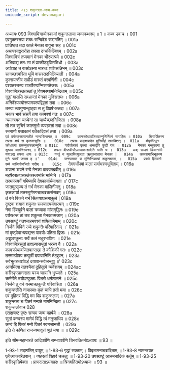 ```yaml
---
title: ०९३ शकुन्तला-जन्म-कथा
unicode_script: devanagari

---
```



अध्यायः 093
विश्वामित्रान्मेनकायां शकुन्तलाया जन्मकथनम् ॥ 1 ॥
कण्व उवाच ।	001  
एवमुक्तस्तया शक्रः सन्दिदेश सदागतिम् ।	001a  
प्रातिष्ठत तदा काले मेनका वायुना सह ॥	001c  
अथापश्यद्वरारोहा तपसा दग्धकिल्बिषम् ।	002a  
मिश्वामित्रं तप्यमानं मेनका भीरुराश्रमे ॥	002c  
अभिवाद्य ततः सा तं प्राक्रीडदृषिसन्निधौ ।	003a  
अपोवाह च वासोऽस्या मारुतः शशिसन्निभम् ॥	003c  
सागच्छत्त्वरिता भूमिं वासस्तदभिलिप्सती ।	004a  
कुत्सयन्तीव सव्रीडं मारुतं वरवर्णिनी ॥	004c  
पश्यतस्तस्य राजर्षेरप्यग्निसमतेजसः ।	005a  
विश्वामित्रस्ततस्तां तु विषमस्थामनिन्दिताम् ॥	005c  
गृद्धां वाससि सम्भ्रान्तां मेनकां मुनिसत्तमः ।	006a  
अनिर्देश्यवयोरूपामपश्यद्विवृतां तदा ॥	006c  
तस्या रूपगुणान्दृष्ट्वा स तु विप्रर्षभस्तदा ।	007a  
चकार भावं संसर्गे तया कामवशं गतः ॥	007c  
न्यमन्त्रयत चाप्येनां सा चाप्यैच्छदनिन्दिता ।	008a  
तौ तत्र सुचिरं कालमुभौ व्यवहरतां तदा ॥	008c  
रममाणौ यथाकामं यतैकदिवसं तथा ।	009a  
`एवं वर्षसहस्राणामतीतं नान्वचिन्तयत् ॥	009c  
कामक्रोधावजितवान्मुनिर्नित्यं समाहितः ।	010a  
चिरार्जितस्य तपसः क्षयं स कृतवान्मुनिः ॥	010c  
तपसः सङ्क्षयादेव मुनिर्मोहं समाविशत् ।	011a  
मोहाभिभूतः क्रोधात्मा ग्रसन्मूलफलान्मुनिः ॥	011c  
पादैर्जलरवं कृत्वा अन्तर्द्वीपे कुटीं गतः ।	012a  
मेनका गन्तुकामा तु शुश्राव जलनिस्वनम् ॥	012c  
तपसा दीप्तवीर्योऽसावाकाशादेति याति च ।	013a  
अद्य सञ्ज्ञां विजानामि ययाऽद्य तपसः क्षयः ॥	013c  
गन्तुं न युक्तमित्युक्त्वा ऋतुस्नाताथ मेनका |	014a  
कामरागाभिभूतस्य मुनेः पार्श्वं जगाम ह ॥'	014c  
जनयामास स मुनिर्मेनकायां शकुन्तलाम् ।	015a  
प्रस्थे हिमवतो रम्ये मालिनीमभितो नदीम् ॥	015c  
`देवगर्भोपमां बालां सर्वाभरणभूषिताम् ।	016a  
शयानां शयने रम्ये मेनका वाक्यमब्रवीत् ॥	016c  
महर्षेरुग्रतपसस्तेजस्त्वमसि भामिनि ।	017a  
तस्मात्स्वर्गं गमिष्यामि देवकार्यार्थमागता ॥'	017c  
जातमुत्सृज्य तं गर्भं मेनका मालिनीमनु ।	018a  
कृतकार्या ततस्तूर्णमगच्छच्छक्रसंसदम् ॥	018c  
तं वने विजने गर्भं सिंहव्याघ्रसमाकुले |	019a  
दृष्ट्वा शयानं शकुनाः समन्तात्पर्यवारयन् ।	019c  
नेमां हिंस्युर्वने बालां क्रव्यादा मांसगृद्धिनः ॥	019e  
पर्यरक्षन्त तां तत्र शकुन्ता मेनकात्मजाम् ।	020a  
उपस्प्रष्टुं गतश्चाहमपश्यं शयितामिमाम् ॥	020c  
निर्जने विपिने रम्ये शकुन्तैः परिवारिताम् ।`	021a  
मां दृष्ट्वैवाभ्यपद्यन्त पादयोः पतिता द्विजाः ।	021c  
अब्रुञ्शकुनाः सर्वे कलं मधुरभाषिणः ॥	021e  
विश्वामित्रसुतां ब्रह्मन्न्यासभूतां भरस्व वै ।	022a  
कामक्रोधावजितवान्सखा ते कौशिकीं गतः ॥	022c  
तस्मात्पोषय तत्पुत्रीं दयावानिति तेऽब्रुवन् ।	023a  
सर्वभूतरुतज्ञोऽहं दयावान्सर्वजन्तुषु ॥'	023c  
आनयित्वा ततश्चैनां दुहितृत्वे न्यवेशयम् ॥	024ac  
शरीरकृत्प्राणदाता यस्य चान्नानि भुञ्जते ।	025a  
क्रमेणैते त्रयोऽप्युक्ताः पितरो धर्मशासने ॥	025c  
निर्जने तु वने यस्माच्छकुन्तैः परिवारिता ।	026a  
शकुन्तलेति नामास्याः कृतं चापि ततो मया ॥	026c  
एवं दुहितरं विद्धि मम विप्र शकुन्तलाम् ।	027a  
शकुन्तला च पितरं मन्यते मामनिन्दिता ॥	027c  
शकुन्तलोवाच 	028  
एतदाचष्ट पृष्टः सन्मम जन्म महर्षये ।	028a  
सुतां कण्वस्य मामेवं विद्धि त्वं मनुजाधिप ॥	028c  
कण्वं हि पितरं मन्ये पितरं स्वमजानती ।	029a  
इति ते कथितं राजन्यथावृत्तं श्रुतं मया ॥ ॥	029c  

इति श्रीमन्महाभारते आदिपर्वणि सम्भवपर्वणि त्रिनवतितमोऽध्यायः ॥ 93 ॥

1-93-1 सदागतिम् वायुम् ॥ 
1-93-6 गृद्धां सक्ताम् । विवृतामनाच्छादिताम् ॥
 1-93-8 न्यमन्त्रयत एहीत्याकारितवान् । व्यहरतां विहारं चक्रतुः ॥ 
1-93-20 उपस्प्रष्टुं आचमनादिकं कर्तुम् ॥ 
1-93-25 शरीरकृन्निषेक्ता । प्राणदाताऽभयप्रदः ॥ त्रिनवतितमोऽध्यायः ॥ 93 ॥
